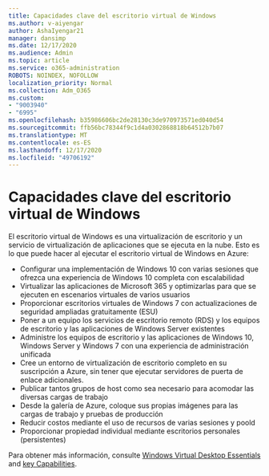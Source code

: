 ```yaml
---
title: Capacidades clave del escritorio virtual de Windows
ms.author: v-aiyengar
author: AshaIyengar21
manager: dansimp
ms.date: 12/17/2020
ms.audience: Admin
ms.topic: article
ms.service: o365-administration
ROBOTS: NOINDEX, NOFOLLOW
localization_priority: Normal
ms.collection: Adm_O365
ms.custom:
- "9003940"
- "6995"
ms.openlocfilehash: b35986606bc2de28130c3de970973571ed040d54
ms.sourcegitcommit: ffb56bc78344f9c1d4a0302868818b64512b7b07
ms.translationtype: MT
ms.contentlocale: es-ES
ms.lasthandoff: 12/17/2020
ms.locfileid: "49706192"
---
```

# <a name="key-capabilities-of-windows-virtual-desktop"></a>Capacidades clave del escritorio virtual de Windows

El escritorio virtual de Windows es una virtualización de escritorio y un servicio de virtualización de aplicaciones que se ejecuta en la nube. Esto es lo que puede hacer al ejecutar el escritorio virtual de Windows en Azure:

- Configurar una implementación de Windows 10 con varias sesiones que ofrezca una experiencia de Windows 10 completa con escalabilidad
- Virtualizar las aplicaciones de Microsoft 365 y optimizarlas para que se ejecuten en escenarios virtuales de varios usuarios
- Proporcionar escritorios virtuales de Windows 7 con actualizaciones de seguridad ampliadas gratuitamente (ESU)
- Poner a un equipo los servicios de escritorio remoto (RDS) y los equipos de escritorio y las aplicaciones de Windows Server existentes
- Administre los equipos de escritorio y las aplicaciones de Windows 10, Windows Server y Windows 7 con una experiencia de administración unificada
- Cree un entorno de virtualización de escritorio completo en su suscripción a Azure, sin tener que ejecutar servidores de puerta de enlace adicionales.
- Publicar tantos grupos de host como sea necesario para acomodar las diversas cargas de trabajo
- Desde la galería de Azure, coloque sus propias imágenes para las cargas de trabajo y pruebas de producción
- Reducir costos mediante el uso de recursos de varias sesiones y poold
- Proporcionar propiedad individual mediante escritorios personales (persistentes)

Para obtener más información, consulte [Windows Virtual Desktop Essentials](https://go.microsoft.com/fwlink/?linkid=2127033) and [key Capabilities](https://go.microsoft.com/fwlink/?linkid=2127033).

